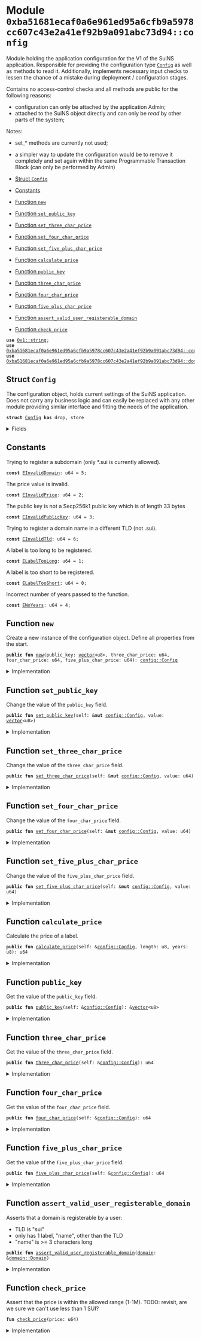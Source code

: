 
<a name="0xba51681ecaf0a6e961ed95a6cfb9a5978cc607c43e2a41ef92b9a091abc73d94_config"></a>

# Module `0xba51681ecaf0a6e961ed95a6cfb9a5978cc607c43e2a41ef92b9a091abc73d94::config`

Module holding the application configuration for the V1 of the SuiNS
application. Responsible for providing the configuration type <code><a href="config.md#0xba51681ecaf0a6e961ed95a6cfb9a5978cc607c43e2a41ef92b9a091abc73d94_config_Config">Config</a></code> as
well as methods to read it. Additionally, implements necessary input checks
to lessen the chance of a mistake during deployment / configuration stages.

Contains no access-control checks and all methods are public for the
following reasons:
- configuration can only be attached by the application Admin;
- attached to the SuiNS object directly and can only be *read* by other parts of the system;

Notes:
- set_* methods are currently not used;
- a simpler way to update the configuration would be to remove it completely
and set again within the same Programmable Transaction Block (can only be
performed by Admin)


-  [Struct `Config`](#0xba51681ecaf0a6e961ed95a6cfb9a5978cc607c43e2a41ef92b9a091abc73d94_config_Config)
-  [Constants](#@Constants_0)
-  [Function `new`](#0xba51681ecaf0a6e961ed95a6cfb9a5978cc607c43e2a41ef92b9a091abc73d94_config_new)
-  [Function `set_public_key`](#0xba51681ecaf0a6e961ed95a6cfb9a5978cc607c43e2a41ef92b9a091abc73d94_config_set_public_key)
-  [Function `set_three_char_price`](#0xba51681ecaf0a6e961ed95a6cfb9a5978cc607c43e2a41ef92b9a091abc73d94_config_set_three_char_price)
-  [Function `set_four_char_price`](#0xba51681ecaf0a6e961ed95a6cfb9a5978cc607c43e2a41ef92b9a091abc73d94_config_set_four_char_price)
-  [Function `set_five_plus_char_price`](#0xba51681ecaf0a6e961ed95a6cfb9a5978cc607c43e2a41ef92b9a091abc73d94_config_set_five_plus_char_price)
-  [Function `calculate_price`](#0xba51681ecaf0a6e961ed95a6cfb9a5978cc607c43e2a41ef92b9a091abc73d94_config_calculate_price)
-  [Function `public_key`](#0xba51681ecaf0a6e961ed95a6cfb9a5978cc607c43e2a41ef92b9a091abc73d94_config_public_key)
-  [Function `three_char_price`](#0xba51681ecaf0a6e961ed95a6cfb9a5978cc607c43e2a41ef92b9a091abc73d94_config_three_char_price)
-  [Function `four_char_price`](#0xba51681ecaf0a6e961ed95a6cfb9a5978cc607c43e2a41ef92b9a091abc73d94_config_four_char_price)
-  [Function `five_plus_char_price`](#0xba51681ecaf0a6e961ed95a6cfb9a5978cc607c43e2a41ef92b9a091abc73d94_config_five_plus_char_price)
-  [Function `assert_valid_user_registerable_domain`](#0xba51681ecaf0a6e961ed95a6cfb9a5978cc607c43e2a41ef92b9a091abc73d94_config_assert_valid_user_registerable_domain)
-  [Function `check_price`](#0xba51681ecaf0a6e961ed95a6cfb9a5978cc607c43e2a41ef92b9a091abc73d94_config_check_price)


<pre><code><b>use</b> <a href="dependencies/move-stdlib/string.md#0x1_string">0x1::string</a>;
<b>use</b> <a href="constants.md#0xba51681ecaf0a6e961ed95a6cfb9a5978cc607c43e2a41ef92b9a091abc73d94_constants">0xba51681ecaf0a6e961ed95a6cfb9a5978cc607c43e2a41ef92b9a091abc73d94::constants</a>;
<b>use</b> <a href="domain.md#0xba51681ecaf0a6e961ed95a6cfb9a5978cc607c43e2a41ef92b9a091abc73d94_domain">0xba51681ecaf0a6e961ed95a6cfb9a5978cc607c43e2a41ef92b9a091abc73d94::domain</a>;
</code></pre>



<a name="0xba51681ecaf0a6e961ed95a6cfb9a5978cc607c43e2a41ef92b9a091abc73d94_config_Config"></a>

## Struct `Config`

The configuration object, holds current settings of the SuiNS
application. Does not carry any business logic and can easily
be replaced with any other module providing similar interface
and fitting the needs of the application.


<pre><code><b>struct</b> <a href="config.md#0xba51681ecaf0a6e961ed95a6cfb9a5978cc607c43e2a41ef92b9a091abc73d94_config_Config">Config</a> <b>has</b> drop, store
</code></pre>



<details>
<summary>Fields</summary>


<dl>
<dt>
<code>public_key: <a href="dependencies/move-stdlib/vector.md#0x1_vector">vector</a>&lt;u8&gt;</code>
</dt>
<dd>

</dd>
<dt>
<code>three_char_price: u64</code>
</dt>
<dd>

</dd>
<dt>
<code>four_char_price: u64</code>
</dt>
<dd>

</dd>
<dt>
<code>five_plus_char_price: u64</code>
</dt>
<dd>

</dd>
</dl>


</details>

<a name="@Constants_0"></a>

## Constants


<a name="0xba51681ecaf0a6e961ed95a6cfb9a5978cc607c43e2a41ef92b9a091abc73d94_config_EInvalidDomain"></a>

Trying to register a subdomain (only *.sui is currently allowed).


<pre><code><b>const</b> <a href="config.md#0xba51681ecaf0a6e961ed95a6cfb9a5978cc607c43e2a41ef92b9a091abc73d94_config_EInvalidDomain">EInvalidDomain</a>: u64 = 5;
</code></pre>



<a name="0xba51681ecaf0a6e961ed95a6cfb9a5978cc607c43e2a41ef92b9a091abc73d94_config_EInvalidPrice"></a>

The price value is invalid.


<pre><code><b>const</b> <a href="config.md#0xba51681ecaf0a6e961ed95a6cfb9a5978cc607c43e2a41ef92b9a091abc73d94_config_EInvalidPrice">EInvalidPrice</a>: u64 = 2;
</code></pre>



<a name="0xba51681ecaf0a6e961ed95a6cfb9a5978cc607c43e2a41ef92b9a091abc73d94_config_EInvalidPublicKey"></a>

The public key is not a Secp256k1 public key which is of length 33 bytes


<pre><code><b>const</b> <a href="config.md#0xba51681ecaf0a6e961ed95a6cfb9a5978cc607c43e2a41ef92b9a091abc73d94_config_EInvalidPublicKey">EInvalidPublicKey</a>: u64 = 3;
</code></pre>



<a name="0xba51681ecaf0a6e961ed95a6cfb9a5978cc607c43e2a41ef92b9a091abc73d94_config_EInvalidTld"></a>

Trying to register a domain name in a different TLD (not .sui).


<pre><code><b>const</b> <a href="config.md#0xba51681ecaf0a6e961ed95a6cfb9a5978cc607c43e2a41ef92b9a091abc73d94_config_EInvalidTld">EInvalidTld</a>: u64 = 6;
</code></pre>



<a name="0xba51681ecaf0a6e961ed95a6cfb9a5978cc607c43e2a41ef92b9a091abc73d94_config_ELabelTooLong"></a>

A label is too long to be registered.


<pre><code><b>const</b> <a href="config.md#0xba51681ecaf0a6e961ed95a6cfb9a5978cc607c43e2a41ef92b9a091abc73d94_config_ELabelTooLong">ELabelTooLong</a>: u64 = 1;
</code></pre>



<a name="0xba51681ecaf0a6e961ed95a6cfb9a5978cc607c43e2a41ef92b9a091abc73d94_config_ELabelTooShort"></a>

A label is too short to be registered.


<pre><code><b>const</b> <a href="config.md#0xba51681ecaf0a6e961ed95a6cfb9a5978cc607c43e2a41ef92b9a091abc73d94_config_ELabelTooShort">ELabelTooShort</a>: u64 = 0;
</code></pre>



<a name="0xba51681ecaf0a6e961ed95a6cfb9a5978cc607c43e2a41ef92b9a091abc73d94_config_ENoYears"></a>

Incorrect number of years passed to the function.


<pre><code><b>const</b> <a href="config.md#0xba51681ecaf0a6e961ed95a6cfb9a5978cc607c43e2a41ef92b9a091abc73d94_config_ENoYears">ENoYears</a>: u64 = 4;
</code></pre>



<a name="0xba51681ecaf0a6e961ed95a6cfb9a5978cc607c43e2a41ef92b9a091abc73d94_config_new"></a>

## Function `new`

Create a new instance of the configuration object.
Define all properties from the start.


<pre><code><b>public</b> <b>fun</b> <a href="config.md#0xba51681ecaf0a6e961ed95a6cfb9a5978cc607c43e2a41ef92b9a091abc73d94_config_new">new</a>(public_key: <a href="dependencies/move-stdlib/vector.md#0x1_vector">vector</a>&lt;u8&gt;, three_char_price: u64, four_char_price: u64, five_plus_char_price: u64): <a href="config.md#0xba51681ecaf0a6e961ed95a6cfb9a5978cc607c43e2a41ef92b9a091abc73d94_config_Config">config::Config</a>
</code></pre>



<details>
<summary>Implementation</summary>


<pre><code><b>public</b> <b>fun</b> <a href="config.md#0xba51681ecaf0a6e961ed95a6cfb9a5978cc607c43e2a41ef92b9a091abc73d94_config_new">new</a>(
    public_key: <a href="dependencies/move-stdlib/vector.md#0x1_vector">vector</a>&lt;u8&gt;,
    three_char_price: u64,
    four_char_price: u64,
    five_plus_char_price: u64,
): <a href="config.md#0xba51681ecaf0a6e961ed95a6cfb9a5978cc607c43e2a41ef92b9a091abc73d94_config_Config">Config</a> {
    <b>assert</b>!(public_key.length() == 33, <a href="config.md#0xba51681ecaf0a6e961ed95a6cfb9a5978cc607c43e2a41ef92b9a091abc73d94_config_EInvalidPublicKey">EInvalidPublicKey</a>);

    <a href="config.md#0xba51681ecaf0a6e961ed95a6cfb9a5978cc607c43e2a41ef92b9a091abc73d94_config_Config">Config</a> {
        public_key,
        three_char_price,
        four_char_price,
        five_plus_char_price,
    }
}
</code></pre>



</details>

<a name="0xba51681ecaf0a6e961ed95a6cfb9a5978cc607c43e2a41ef92b9a091abc73d94_config_set_public_key"></a>

## Function `set_public_key`

Change the value of the <code>public_key</code> field.


<pre><code><b>public</b> <b>fun</b> <a href="config.md#0xba51681ecaf0a6e961ed95a6cfb9a5978cc607c43e2a41ef92b9a091abc73d94_config_set_public_key">set_public_key</a>(self: &<b>mut</b> <a href="config.md#0xba51681ecaf0a6e961ed95a6cfb9a5978cc607c43e2a41ef92b9a091abc73d94_config_Config">config::Config</a>, value: <a href="dependencies/move-stdlib/vector.md#0x1_vector">vector</a>&lt;u8&gt;)
</code></pre>



<details>
<summary>Implementation</summary>


<pre><code><b>public</b> <b>fun</b> <a href="config.md#0xba51681ecaf0a6e961ed95a6cfb9a5978cc607c43e2a41ef92b9a091abc73d94_config_set_public_key">set_public_key</a>(self: &<b>mut</b> <a href="config.md#0xba51681ecaf0a6e961ed95a6cfb9a5978cc607c43e2a41ef92b9a091abc73d94_config_Config">Config</a>, value: <a href="dependencies/move-stdlib/vector.md#0x1_vector">vector</a>&lt;u8&gt;) {
    <b>assert</b>!(value.length() == 33, <a href="config.md#0xba51681ecaf0a6e961ed95a6cfb9a5978cc607c43e2a41ef92b9a091abc73d94_config_EInvalidPublicKey">EInvalidPublicKey</a>);
    self.public_key = value;
}
</code></pre>



</details>

<a name="0xba51681ecaf0a6e961ed95a6cfb9a5978cc607c43e2a41ef92b9a091abc73d94_config_set_three_char_price"></a>

## Function `set_three_char_price`

Change the value of the <code>three_char_price</code> field.


<pre><code><b>public</b> <b>fun</b> <a href="config.md#0xba51681ecaf0a6e961ed95a6cfb9a5978cc607c43e2a41ef92b9a091abc73d94_config_set_three_char_price">set_three_char_price</a>(self: &<b>mut</b> <a href="config.md#0xba51681ecaf0a6e961ed95a6cfb9a5978cc607c43e2a41ef92b9a091abc73d94_config_Config">config::Config</a>, value: u64)
</code></pre>



<details>
<summary>Implementation</summary>


<pre><code><b>public</b> <b>fun</b> <a href="config.md#0xba51681ecaf0a6e961ed95a6cfb9a5978cc607c43e2a41ef92b9a091abc73d94_config_set_three_char_price">set_three_char_price</a>(self: &<b>mut</b> <a href="config.md#0xba51681ecaf0a6e961ed95a6cfb9a5978cc607c43e2a41ef92b9a091abc73d94_config_Config">Config</a>, value: u64) {
    <a href="config.md#0xba51681ecaf0a6e961ed95a6cfb9a5978cc607c43e2a41ef92b9a091abc73d94_config_check_price">check_price</a>(value);
    self.three_char_price = value;
}
</code></pre>



</details>

<a name="0xba51681ecaf0a6e961ed95a6cfb9a5978cc607c43e2a41ef92b9a091abc73d94_config_set_four_char_price"></a>

## Function `set_four_char_price`

Change the value of the <code>four_char_price</code> field.


<pre><code><b>public</b> <b>fun</b> <a href="config.md#0xba51681ecaf0a6e961ed95a6cfb9a5978cc607c43e2a41ef92b9a091abc73d94_config_set_four_char_price">set_four_char_price</a>(self: &<b>mut</b> <a href="config.md#0xba51681ecaf0a6e961ed95a6cfb9a5978cc607c43e2a41ef92b9a091abc73d94_config_Config">config::Config</a>, value: u64)
</code></pre>



<details>
<summary>Implementation</summary>


<pre><code><b>public</b> <b>fun</b> <a href="config.md#0xba51681ecaf0a6e961ed95a6cfb9a5978cc607c43e2a41ef92b9a091abc73d94_config_set_four_char_price">set_four_char_price</a>(self: &<b>mut</b> <a href="config.md#0xba51681ecaf0a6e961ed95a6cfb9a5978cc607c43e2a41ef92b9a091abc73d94_config_Config">Config</a>, value: u64) {
    <a href="config.md#0xba51681ecaf0a6e961ed95a6cfb9a5978cc607c43e2a41ef92b9a091abc73d94_config_check_price">check_price</a>(value);
    self.four_char_price = value;
}
</code></pre>



</details>

<a name="0xba51681ecaf0a6e961ed95a6cfb9a5978cc607c43e2a41ef92b9a091abc73d94_config_set_five_plus_char_price"></a>

## Function `set_five_plus_char_price`

Change the value of the <code>five_plus_char_price</code> field.


<pre><code><b>public</b> <b>fun</b> <a href="config.md#0xba51681ecaf0a6e961ed95a6cfb9a5978cc607c43e2a41ef92b9a091abc73d94_config_set_five_plus_char_price">set_five_plus_char_price</a>(self: &<b>mut</b> <a href="config.md#0xba51681ecaf0a6e961ed95a6cfb9a5978cc607c43e2a41ef92b9a091abc73d94_config_Config">config::Config</a>, value: u64)
</code></pre>



<details>
<summary>Implementation</summary>


<pre><code><b>public</b> <b>fun</b> <a href="config.md#0xba51681ecaf0a6e961ed95a6cfb9a5978cc607c43e2a41ef92b9a091abc73d94_config_set_five_plus_char_price">set_five_plus_char_price</a>(self: &<b>mut</b> <a href="config.md#0xba51681ecaf0a6e961ed95a6cfb9a5978cc607c43e2a41ef92b9a091abc73d94_config_Config">Config</a>, value: u64) {
    <a href="config.md#0xba51681ecaf0a6e961ed95a6cfb9a5978cc607c43e2a41ef92b9a091abc73d94_config_check_price">check_price</a>(value);
    self.five_plus_char_price = value;
}
</code></pre>



</details>

<a name="0xba51681ecaf0a6e961ed95a6cfb9a5978cc607c43e2a41ef92b9a091abc73d94_config_calculate_price"></a>

## Function `calculate_price`

Calculate the price of a label.


<pre><code><b>public</b> <b>fun</b> <a href="config.md#0xba51681ecaf0a6e961ed95a6cfb9a5978cc607c43e2a41ef92b9a091abc73d94_config_calculate_price">calculate_price</a>(self: &<a href="config.md#0xba51681ecaf0a6e961ed95a6cfb9a5978cc607c43e2a41ef92b9a091abc73d94_config_Config">config::Config</a>, length: u8, years: u8): u64
</code></pre>



<details>
<summary>Implementation</summary>


<pre><code><b>public</b> <b>fun</b> <a href="config.md#0xba51681ecaf0a6e961ed95a6cfb9a5978cc607c43e2a41ef92b9a091abc73d94_config_calculate_price">calculate_price</a>(self: &<a href="config.md#0xba51681ecaf0a6e961ed95a6cfb9a5978cc607c43e2a41ef92b9a091abc73d94_config_Config">Config</a>, length: u8, years: u8): u64 {
    <b>assert</b>!(years &gt; 0, <a href="config.md#0xba51681ecaf0a6e961ed95a6cfb9a5978cc607c43e2a41ef92b9a091abc73d94_config_ENoYears">ENoYears</a>);
    <b>assert</b>!(length &gt;= <a href="constants.md#0xba51681ecaf0a6e961ed95a6cfb9a5978cc607c43e2a41ef92b9a091abc73d94_constants_min_domain_length">constants::min_domain_length</a>(), <a href="config.md#0xba51681ecaf0a6e961ed95a6cfb9a5978cc607c43e2a41ef92b9a091abc73d94_config_ELabelTooShort">ELabelTooShort</a>);
    <b>assert</b>!(length &lt;= <a href="constants.md#0xba51681ecaf0a6e961ed95a6cfb9a5978cc607c43e2a41ef92b9a091abc73d94_constants_max_domain_length">constants::max_domain_length</a>(), <a href="config.md#0xba51681ecaf0a6e961ed95a6cfb9a5978cc607c43e2a41ef92b9a091abc73d94_config_ELabelTooLong">ELabelTooLong</a>);

    <b>let</b> price = <b>if</b> (length == 3) {
        self.three_char_price
    } <b>else</b> <b>if</b> (length == 4) {
        self.four_char_price
    } <b>else</b> {
        self.five_plus_char_price
    };

    ((price <b>as</b> u64) * (years <b>as</b> u64))
}
</code></pre>



</details>

<a name="0xba51681ecaf0a6e961ed95a6cfb9a5978cc607c43e2a41ef92b9a091abc73d94_config_public_key"></a>

## Function `public_key`

Get the value of the <code>public_key</code> field.


<pre><code><b>public</b> <b>fun</b> <a href="config.md#0xba51681ecaf0a6e961ed95a6cfb9a5978cc607c43e2a41ef92b9a091abc73d94_config_public_key">public_key</a>(self: &<a href="config.md#0xba51681ecaf0a6e961ed95a6cfb9a5978cc607c43e2a41ef92b9a091abc73d94_config_Config">config::Config</a>): &<a href="dependencies/move-stdlib/vector.md#0x1_vector">vector</a>&lt;u8&gt;
</code></pre>



<details>
<summary>Implementation</summary>


<pre><code><b>public</b> <b>fun</b> <a href="config.md#0xba51681ecaf0a6e961ed95a6cfb9a5978cc607c43e2a41ef92b9a091abc73d94_config_public_key">public_key</a>(self: &<a href="config.md#0xba51681ecaf0a6e961ed95a6cfb9a5978cc607c43e2a41ef92b9a091abc73d94_config_Config">Config</a>): &<a href="dependencies/move-stdlib/vector.md#0x1_vector">vector</a>&lt;u8&gt; { &self.public_key }
</code></pre>



</details>

<a name="0xba51681ecaf0a6e961ed95a6cfb9a5978cc607c43e2a41ef92b9a091abc73d94_config_three_char_price"></a>

## Function `three_char_price`

Get the value of the <code>three_char_price</code> field.


<pre><code><b>public</b> <b>fun</b> <a href="config.md#0xba51681ecaf0a6e961ed95a6cfb9a5978cc607c43e2a41ef92b9a091abc73d94_config_three_char_price">three_char_price</a>(self: &<a href="config.md#0xba51681ecaf0a6e961ed95a6cfb9a5978cc607c43e2a41ef92b9a091abc73d94_config_Config">config::Config</a>): u64
</code></pre>



<details>
<summary>Implementation</summary>


<pre><code><b>public</b> <b>fun</b> <a href="config.md#0xba51681ecaf0a6e961ed95a6cfb9a5978cc607c43e2a41ef92b9a091abc73d94_config_three_char_price">three_char_price</a>(self: &<a href="config.md#0xba51681ecaf0a6e961ed95a6cfb9a5978cc607c43e2a41ef92b9a091abc73d94_config_Config">Config</a>): u64 { self.three_char_price }
</code></pre>



</details>

<a name="0xba51681ecaf0a6e961ed95a6cfb9a5978cc607c43e2a41ef92b9a091abc73d94_config_four_char_price"></a>

## Function `four_char_price`

Get the value of the <code>four_char_price</code> field.


<pre><code><b>public</b> <b>fun</b> <a href="config.md#0xba51681ecaf0a6e961ed95a6cfb9a5978cc607c43e2a41ef92b9a091abc73d94_config_four_char_price">four_char_price</a>(self: &<a href="config.md#0xba51681ecaf0a6e961ed95a6cfb9a5978cc607c43e2a41ef92b9a091abc73d94_config_Config">config::Config</a>): u64
</code></pre>



<details>
<summary>Implementation</summary>


<pre><code><b>public</b> <b>fun</b> <a href="config.md#0xba51681ecaf0a6e961ed95a6cfb9a5978cc607c43e2a41ef92b9a091abc73d94_config_four_char_price">four_char_price</a>(self: &<a href="config.md#0xba51681ecaf0a6e961ed95a6cfb9a5978cc607c43e2a41ef92b9a091abc73d94_config_Config">Config</a>): u64 { self.four_char_price }
</code></pre>



</details>

<a name="0xba51681ecaf0a6e961ed95a6cfb9a5978cc607c43e2a41ef92b9a091abc73d94_config_five_plus_char_price"></a>

## Function `five_plus_char_price`

Get the value of the <code>five_plus_char_price</code> field.


<pre><code><b>public</b> <b>fun</b> <a href="config.md#0xba51681ecaf0a6e961ed95a6cfb9a5978cc607c43e2a41ef92b9a091abc73d94_config_five_plus_char_price">five_plus_char_price</a>(self: &<a href="config.md#0xba51681ecaf0a6e961ed95a6cfb9a5978cc607c43e2a41ef92b9a091abc73d94_config_Config">config::Config</a>): u64
</code></pre>



<details>
<summary>Implementation</summary>


<pre><code><b>public</b> <b>fun</b> <a href="config.md#0xba51681ecaf0a6e961ed95a6cfb9a5978cc607c43e2a41ef92b9a091abc73d94_config_five_plus_char_price">five_plus_char_price</a>(self: &<a href="config.md#0xba51681ecaf0a6e961ed95a6cfb9a5978cc607c43e2a41ef92b9a091abc73d94_config_Config">Config</a>): u64 { self.five_plus_char_price }
</code></pre>



</details>

<a name="0xba51681ecaf0a6e961ed95a6cfb9a5978cc607c43e2a41ef92b9a091abc73d94_config_assert_valid_user_registerable_domain"></a>

## Function `assert_valid_user_registerable_domain`

Asserts that a domain is registerable by a user:
- TLD is "sui"
- only has 1 label, "name", other than the TLD
- "name" is >= 3 characters long


<pre><code><b>public</b> <b>fun</b> <a href="config.md#0xba51681ecaf0a6e961ed95a6cfb9a5978cc607c43e2a41ef92b9a091abc73d94_config_assert_valid_user_registerable_domain">assert_valid_user_registerable_domain</a>(<a href="domain.md#0xba51681ecaf0a6e961ed95a6cfb9a5978cc607c43e2a41ef92b9a091abc73d94_domain">domain</a>: &<a href="domain.md#0xba51681ecaf0a6e961ed95a6cfb9a5978cc607c43e2a41ef92b9a091abc73d94_domain_Domain">domain::Domain</a>)
</code></pre>



<details>
<summary>Implementation</summary>


<pre><code><b>public</b> <b>fun</b> <a href="config.md#0xba51681ecaf0a6e961ed95a6cfb9a5978cc607c43e2a41ef92b9a091abc73d94_config_assert_valid_user_registerable_domain">assert_valid_user_registerable_domain</a>(<a href="domain.md#0xba51681ecaf0a6e961ed95a6cfb9a5978cc607c43e2a41ef92b9a091abc73d94_domain">domain</a>: &Domain) {
    <b>assert</b>!(<a href="domain.md#0xba51681ecaf0a6e961ed95a6cfb9a5978cc607c43e2a41ef92b9a091abc73d94_domain">domain</a>.number_of_levels() == 2, <a href="config.md#0xba51681ecaf0a6e961ed95a6cfb9a5978cc607c43e2a41ef92b9a091abc73d94_config_EInvalidDomain">EInvalidDomain</a>);
    <b>assert</b>!(<a href="domain.md#0xba51681ecaf0a6e961ed95a6cfb9a5978cc607c43e2a41ef92b9a091abc73d94_domain">domain</a>.tld() == &<a href="constants.md#0xba51681ecaf0a6e961ed95a6cfb9a5978cc607c43e2a41ef92b9a091abc73d94_constants_sui_tld">constants::sui_tld</a>(), <a href="config.md#0xba51681ecaf0a6e961ed95a6cfb9a5978cc607c43e2a41ef92b9a091abc73d94_config_EInvalidTld">EInvalidTld</a>);
    <b>let</b> length = <a href="domain.md#0xba51681ecaf0a6e961ed95a6cfb9a5978cc607c43e2a41ef92b9a091abc73d94_domain">domain</a>.sld().length();
    <b>assert</b>!(length &gt;= (<a href="constants.md#0xba51681ecaf0a6e961ed95a6cfb9a5978cc607c43e2a41ef92b9a091abc73d94_constants_min_domain_length">constants::min_domain_length</a>() <b>as</b> u64), <a href="config.md#0xba51681ecaf0a6e961ed95a6cfb9a5978cc607c43e2a41ef92b9a091abc73d94_config_ELabelTooShort">ELabelTooShort</a>);
    <b>assert</b>!(length &lt;= (<a href="constants.md#0xba51681ecaf0a6e961ed95a6cfb9a5978cc607c43e2a41ef92b9a091abc73d94_constants_max_domain_length">constants::max_domain_length</a>() <b>as</b> u64), <a href="config.md#0xba51681ecaf0a6e961ed95a6cfb9a5978cc607c43e2a41ef92b9a091abc73d94_config_ELabelTooLong">ELabelTooLong</a>);
}
</code></pre>



</details>

<a name="0xba51681ecaf0a6e961ed95a6cfb9a5978cc607c43e2a41ef92b9a091abc73d94_config_check_price"></a>

## Function `check_price`

Assert that the price is within the allowed range (1-1M).
TODO: revisit, are we sure we can't use less than 1 SUI?


<pre><code><b>fun</b> <a href="config.md#0xba51681ecaf0a6e961ed95a6cfb9a5978cc607c43e2a41ef92b9a091abc73d94_config_check_price">check_price</a>(price: u64)
</code></pre>



<details>
<summary>Implementation</summary>


<pre><code><b>fun</b> <a href="config.md#0xba51681ecaf0a6e961ed95a6cfb9a5978cc607c43e2a41ef92b9a091abc73d94_config_check_price">check_price</a>(price: u64) {
    <b>assert</b>!(
        <a href="constants.md#0xba51681ecaf0a6e961ed95a6cfb9a5978cc607c43e2a41ef92b9a091abc73d94_constants_mist_per_sui">constants::mist_per_sui</a>() &lt;= price
        && price &lt;= <a href="constants.md#0xba51681ecaf0a6e961ed95a6cfb9a5978cc607c43e2a41ef92b9a091abc73d94_constants_mist_per_sui">constants::mist_per_sui</a>() * 1_000_000
    , <a href="config.md#0xba51681ecaf0a6e961ed95a6cfb9a5978cc607c43e2a41ef92b9a091abc73d94_config_EInvalidPrice">EInvalidPrice</a>);
}
</code></pre>



</details>
